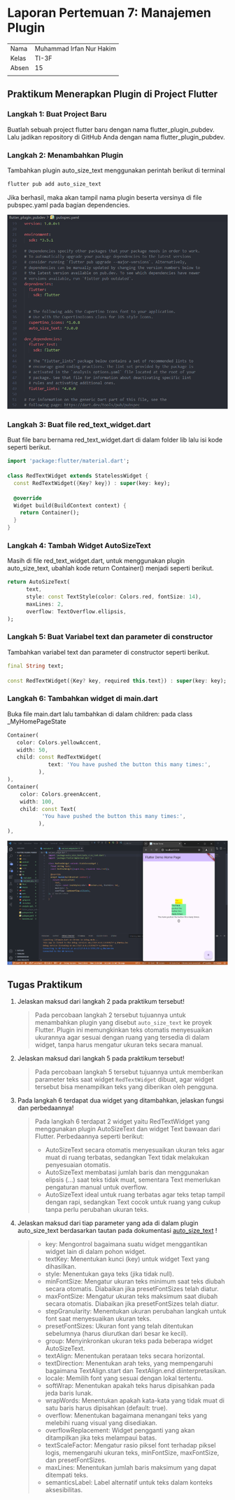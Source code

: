 # Laporan Pertemuan 7: Manajemen Plugin

|||
|-|-|
|Nama|Muhammad Irfan Nur Hakim|
|Kelas|TI-3F|
|Absen|15|
|||

## Praktikum Menerapkan Plugin di Project Flutter
### Langkah 1: Buat Project Baru
Buatlah sebuah project flutter baru dengan nama flutter_plugin_pubdev. Lalu jadikan repository di GitHub Anda dengan nama flutter_plugin_pubdev.

### Langkah 2: Menambahkan Plugin
Tambahkan plugin auto_size_text menggunakan perintah berikut di terminal
```dart
flutter pub add auto_size_text
```
Jika berhasil, maka akan tampil nama plugin beserta versinya di file pubspec.yaml pada bagian dependencies.

![Hasil Program](./assets/image1.png)

### Langkah 3: Buat file red_text_widget.dart
Buat file baru bernama red_text_widget.dart di dalam folder lib lalu isi kode seperti berikut.
```dart
import 'package:flutter/material.dart';

class RedTextWidget extends StatelessWidget {
  const RedTextWidget({Key? key}) : super(key: key);

  @override
  Widget build(BuildContext context) {
    return Container();
  }
}
```

### Langkah 4: Tambah Widget AutoSizeText
Masih di file red_text_widget.dart, untuk menggunakan plugin auto_size_text, ubahlah kode return Container() menjadi seperti berikut.
```dart
return AutoSizeText(
      text,
      style: const TextStyle(color: Colors.red, fontSize: 14),
      maxLines: 2,
      overflow: TextOverflow.ellipsis,
);
```

### Langkah 5: Buat Variabel text dan parameter di constructor
Tambahkan variabel text dan parameter di constructor seperti berikut.
```dart
final String text;

const RedTextWidget({Key? key, required this.text}) : super(key: key);
```

### Langkah 6: Tambahkan widget di main.dart
Buka file main.dart lalu tambahkan di dalam children: pada class _MyHomePageState
```dart
Container(
   color: Colors.yellowAccent,
   width: 50,
   child: const RedTextWidget(
             text: 'You have pushed the button this many times:',
          ),
),
Container(
    color: Colors.greenAccent,
    width: 100,
    child: const Text(
           'You have pushed the button this many times:',
          ),
),
```
![Hasil Program](./assets/image2.png)

## Tugas Praktikum
1. Jelaskan maksud dari langkah 2 pada praktikum tersebut!
    > Pada percobaan langkah 2 tersebut tujuannya untuk menambahkan plugin yang disebut `auto_size_text` ke proyek Flutter. Plugin ini memungkinkan teks otomatis menyesuaikan ukurannya agar sesuai dengan ruang yang tersedia di dalam widget, tanpa harus mengatur ukuran teks secara manual.
2. Jelaskan maksud dari langkah 5 pada praktikum tersebut!
    > Pada percobaan langkah 5 tersebut tujuannya untuk memberikan parameter teks saat widget `RedTextWidget` dibuat, agar widget tersebut bisa menampilkan teks yang diberikan oleh pengguna.
3. Pada langkah 6 terdapat dua widget yang ditambahkan, jelaskan fungsi dan perbedaannya!
    > Pada langkah 6 terdapat 2 widget yaitu RedTextWidget yang menggunakan plugin AutoSizeText dan widget Text bawaan dari Flutter. Perbedaannya seperti berikut:
    > * AutoSizeText secara otomatis menyesuaikan ukuran teks agar muat di ruang terbatas, sedangkan Text tidak melakukan penyesuaian otomatis.
    > * AutoSizeText membatasi jumlah baris dan menggunakan elipsis (...) saat teks tidak muat, sementara Text memerlukan pengaturan manual untuk overflow.
    > * AutoSizeText ideal untuk ruang terbatas agar teks tetap tampil dengan rapi, sedangkan Text cocok untuk ruang yang cukup tanpa perlu perubahan ukuran teks.
    
4. Jelaskan maksud dari tiap parameter yang ada di dalam plugin auto_size_text berdasarkan tautan pada dokumentasi [auto_size_text](https://pub.dev/documentation/auto_size_text/latest/) !
    > * key: Mengontrol bagaimana suatu widget menggantikan widget lain di dalam pohon widget.
    > * textKey: Menentukan kunci (key) untuk widget Text yang dihasilkan.
    > * style: Menentukan gaya teks (jika tidak null).
    > * minFontSize: Mengatur ukuran teks minimum saat teks diubah secara otomatis. Diabaikan jika presetFontSizes telah diatur.
    > * maxFontSize: Mengatur ukuran teks maksimum saat diubah secara otomatis. Diabaikan jika presetFontSizes telah diatur.
    > * stepGranularity: Menentukan ukuran perubahan langkah untuk font saat menyesuaikan ukuran teks.
    > * presetFontSizes: Ukuran font yang telah ditentukan sebelumnya (harus diurutkan dari besar ke kecil).
    > * group: Menyinkronkan ukuran teks pada beberapa widget AutoSizeText.
    > * textAlign: Menentukan perataan teks secara horizontal.
    > * textDirection: Menentukan arah teks, yang mempengaruhi bagaimana TextAlign.start dan TextAlign.end diinterpretasikan.
    > * locale: Memilih font yang sesuai dengan lokal tertentu.
    > * softWrap: Menentukan apakah teks harus dipisahkan pada jeda baris lunak.
    > * wrapWords: Menentukan apakah kata-kata yang tidak muat di satu baris harus dipisahkan (default: true).
    > * overflow: Menentukan bagaimana menangani teks yang melebihi ruang visual yang disediakan.
    > * overflowReplacement: Widget pengganti yang akan ditampilkan jika teks melampaui batas.
    > * textScaleFactor: Mengatur rasio piksel font terhadap piksel logis, memengaruhi ukuran teks, minFontSize, maxFontSize, dan presetFontSizes.
    > * maxLines: Menentukan jumlah baris maksimum yang dapat ditempati teks.
    > * semanticsLabel: Label alternatif untuk teks dalam konteks aksesibilitas.
